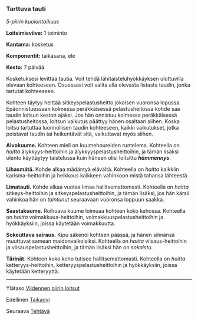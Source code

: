 ### Tarttuva tauti

*5-piirin kuolontaikuus*

**Loitsimisviive:** 1 toiminto

**Kantama:** kosketus

**Komponentit:** taikasana, ele

**Kesto:** 7 päivää

Kosketuksesi levittää tautia. Voit tehdä lähitaisteluhyökkäyksen ulottuvilla olevaan kohteeseen. Osuessasi voit valita alla olevasta listasta taudin, jonka tartutat kohteeseen.

Kohteen täytyy heittää sitkeyspelastusheitto jokaisen vuoronsa lopussa. Epäonnistuessaan kolmessa peräkkäisessä pelastusheitossa kohde saa taudin loitsun keston ajaksi. Jos hän onnistuu kolmessa peräkkäisessä pelastusheitossa, loitsun vaikutus päättyy hänen osaltaan siihen. Koska loitsu tartuttaa luonnollisen taudin kohteeseen, kaikki vaikutukset, jotka poistavat taudin tai heikentävät sitä, vaikuttavat myös siihen.

**Aivokuume.** Kohteen mieli on kuumehoureiden runtelema. Kohteella on *haitta* älykkyys-heittoihin ja älykkyyspelastusheittoihin, ja tämän lisäksi olento käyttäytyy taistelussa kuin häneen olisi loitsittu ***hämmennys***.

**Lihasmätä.** Kohde alkaa mädäntyä elävältä. Kohteella on *haitta* kaikkiin karisma-heittoihin ja heikkous kaikkeen vahinkoon mistä tahansa lähteestä.

**Limatauti.** Kohde alkaa vuotaa limaa hallitsemattomasti. Kohteella on *haitta* sitkeys-heittoihin ja sitkeyspelastusheittoihin, ja tämän lisäksi, jos hän kärsii vahinkoa hän on *taintunut* seuraavaan vuoronsa loppuun saakka.

**Saastakuume.** Roihuava kuume loimuaa kohteen koko kehossa. Kohteella on *haitta* voimakkuus-heittoihin, voimakkuuspelastusheittoihin ja hyökkäyksiin, joissa käytetään voimakkuutta.

**Sokeuttava sairaus.** Kipu säkenöi kohteen päässä, ja hänen silmänsä muuttuvat samean maidonvalkoisiksi. Kohteella on *haitta* viisaus-heittoihin ja viisauspelastusheittoihin, ja tämän lisäksi hän on *sokaistu*.

**Tärinät.** Kohteen koko keho tutisee hallitsemattomasti. Kohteella on *haitta* ketteryys-heittoihin, ketteryyspelastusheittoihin ja hyökkäyksiin, joissa käytetään ketteryyttä.

---

Ylätaso [Viidennen piirin loitsut](5_piirin_loitsut)

Edellinen [Taikaovi](Taikaovi)

Seuraava [Tehtävä](Tehtävä)

